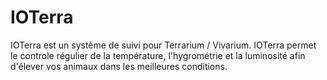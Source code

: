 # IOTerra

IOTerra est un système de suivi pour Terrarium / Vivarium. 
IOTerra permet le controle régulier de la température, l'hygrométrie et la luminosité afin d'élever vos animaux dans les meilleures conditions.

